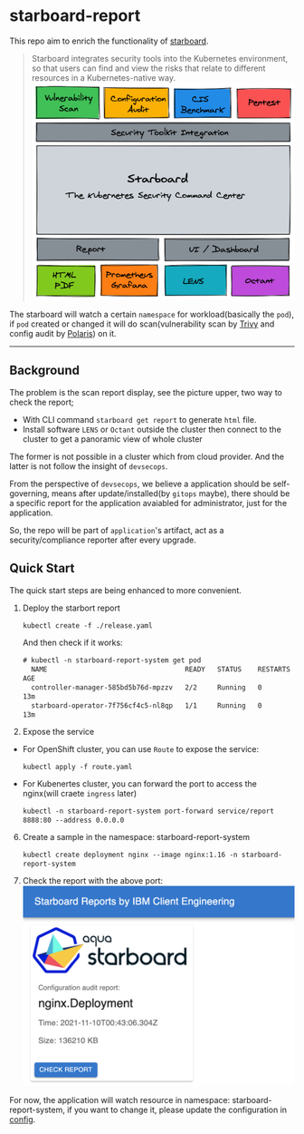 # starboard-report

This repo aim to enrich the functionality of [starboard](https://github.com/aquasecurity/starboard).

>Starboard integrates security tools into the Kubernetes environment, so that users can find and view the risks that relate to different resources in a Kubernetes-native way.
![starboard](./starboard-overview.png)

The starboard will watch a certain `namespace` for workload(basically the `pod`), if `pod` created or changed it will do scan(vulnerability scan by [Trivy](https://github.com/aquasecurity/trivy) and config audit by [Polaris](https://github.com/FairwindsOps/polarishttps://github.com/FairwindsOps/polaris)) on it.

----

## Background
The problem is the scan report display, see the picture upper, two way to check the report;
- With CLI command `starboard get report` to generate `html` file.
- Install software `LENS` or `Octant` outside the cluster then connect to the cluster to get a panoramic view of whole cluster

The former is not possible in a cluster which from cloud provider.
And the latter is not follow the insight of `devsecops`.

From the perspective of `devsecops`, we believe a application should be self-governing, means after update/installed(by `gitops` maybe), there should be a specific report for the application avaiabled for administrator, just for the application.

So, the repo will be part of `application`'s artifact, act as a security/compliance reporter after every upgrade.


## Quick Start

The quick start steps are being enhanced to more convenient.

1. Deploy the starbort report
   ```
   kubectl create -f ./release.yaml
   ```
   And then check if it works:
   ```
   # kubectl -n starboard-report-system get pod
     NAME                                  READY   STATUS    RESTARTS   AGE
     controller-manager-585bd5b76d-mpzzv   2/2     Running   0          13m
     starboard-operator-7f756cf4c5-nl8qp   1/1     Running   0          13m
   ```

2. Expose the service

  - For OpenShift cluster, you can use `Route` to expose the service:
     ```
     kubectl apply -f route.yaml
     ```
  
  - For Kubenertes cluster, you can forward the port to access the nginx(will craete `ingress` later)
     ```
     kubectl -n starboard-report-system port-forward service/report 8888:80 --address 0.0.0.0
     ```

6. Create a sample in the namespace: starboard-report-system
   ```
   kubectl create deployment nginx --image nginx:1.16 -n starboard-report-system
   ```

7. Check the report with the above port:
   ![starboard](./report.png)


For now, the application will watch resource in namespace: starboard-report-system, if you want to change it, please update the configuration in [config](./config/default/configmap.yaml).
